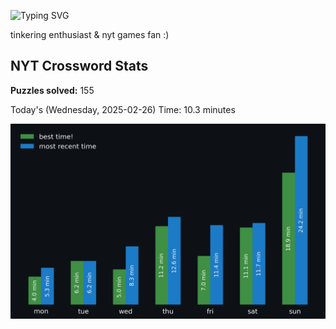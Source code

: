 ![Typing SVG](https://readme-typing-svg.demolab.com?font=Fira+Code&size=16&pause=700&color=FFFFFF&width=435&lines=hi+i'm+aimee!;nice+to+see+you+here!)

tinkering enthusiast & nyt games fan :)
<!-- START NYT-STATS -->
## NYT Crossword Stats
**Puzzles solved:** 155

Today's (Wednesday, 2025-02-26) Time: 10.3 minutes


![Solve Times](./nyt_stats_graph.png)
<!-- END NYT-STATS -->

